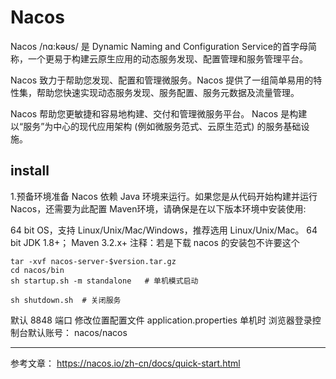 # Nacos 
Nacos /nɑ:kəʊs/ 是 Dynamic Naming and Configuration Service的首字母简称，一个更易于构建云原生应用的动态服务发现、配置管理和服务管理平台。

Nacos 致力于帮助您发现、配置和管理微服务。Nacos 提供了一组简单易用的特性集，帮助您快速实现动态服务发现、服务配置、服务元数据及流量管理。

Nacos 帮助您更敏捷和容易地构建、交付和管理微服务平台。 Nacos 是构建以“服务”为中心的现代应用架构 (例如微服务范式、云原生范式) 的服务基础设施。


## install 
1.预备环境准备
Nacos 依赖 Java 环境来运行。如果您是从代码开始构建并运行Nacos，还需要为此配置 Maven环境，请确保是在以下版本环境中安装使用:

64 bit OS，支持 Linux/Unix/Mac/Windows，推荐选用 Linux/Unix/Mac。
64 bit JDK 1.8+；
Maven 3.2.x+  注释：若是下载 nacos 的安装包不许要这个

```
tar -xvf nacos-server-$version.tar.gz
cd nacos/bin
sh startup.sh -m standalone   # 单机模式启动

sh shutdown.sh  # 关闭服务
```

默认 8848 端口
修改位置配置文件 application.properties 单机时
浏览器登录控制台默认账号： nacos/nacos


---
参考文章：
https://nacos.io/zh-cn/docs/quick-start.html





